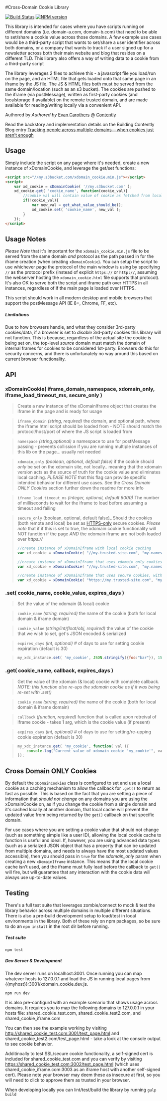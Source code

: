 
#Cross-Domain Cookie Library

[![Build Status][build-status-image]][build-status-url] [![NPM version][npm-version-image]][npm-url]

<!-- [![NPM downloads][npm-downloads-image]][downloads-url] -->

This library is intended for cases where you have scripts running on different domains (i.e. domain-a.com, domain-b.com) that need to be able to set/share a cookie value across those domains. A few example use cases would be a third-party script that wants to set/share a user identifier across both domains, or a company that wants to track if a user signed up for a newsletter across both their main website and blog that resides on a different TLD. This library also offers a way of writing data to a cookie from a third-party script

The library leverages 2 files to achieve this - a javascript file you load/run on the page, and an HTML file that gets loaded onto that same page in an iframe by the JS file. The JS & HTML files both must be served from the same domain/location (such as an s3 bucket). The cookies are pushed to the iframe (via postMessage), written as first-party cookies (and localstorage if available) on the remote trusted domain, and are made available for reading/writing locally via a convenient API.

Authored by *Authored by* [Evan Carothers](https://github.com/ecaroth) @ [Contently](http://www.contently.com)

Read the backstory and implementation details on the Building Contently Blog entry [Tracking people across multiple domains — when cookies just aren’t enough](https://medium.com/building-contently/tracking-people-across-multiple-domains-when-cookies-just-arent-enough-b270cc95beb1)

Usage
------

Simply include the script on any page where it's needed, create a new instance of xDomainCookie, and leverage the get/set functions:

```html
<script src="//my.s3bucket.com/xdomain_cookie.min.js"></script>
<script>
	var xd_cookie = xDomainCookie( '//my.s3bucket.com' );
	xd_cookie.get( 'cookie_name', function(cookie_val){
		//cookie val will contain value of cookie as fetched from local val (if present) else from iframe (if set), else null
		if(!cookie_val){
			var new_val = get_what_value_should_be();
			xd_cookie.set( 'cookie_name', new_val );
		}
	});
</script>
```

Usage Notes
------

_Please Note_ that it's important for the `xdomain_cookie.min.js` file to be served from the same domain _and_ protocol as the path passed in for the iframe creation (when creating `xDomainCookie`). You can setup the script to use whichever page the protocol of the main window is using by specifying `//` as the protocol prefix (instead of explicit `https://` or `http://`, assuming the webserver hosting the `xdomain_cookie.html` file supports that protocol). It's also OK to serve both the script and iframe path over HTTPS in all instances, regardless of if the main page is loaded over HTTPS.

This script should work in all modern desktop and mobile browsers that support the postMessage API (IE 8+, Chrome, FF, etc). 

##### Limitations
Due to how browsers handle, and what they consider 3rd-party cookies/data, if a browser is set to _disable_ 3rd-party cookies this library will not function. This is because, regardless of the actual site the cookie is being set on, the top-level _source_ domain must match the domain of internal frames for cookies to be considered 1st-party. Browsers do this for security concerns, and there is unfortunately no way around this based on current browser functionality.

API
------

### xDomainCookie( iframe_domain, namespace, xdomain_only, iframe_load_timeout_ms, secure_only )
> Create a new instance of the xDomainIframe object that creates the iframe in the page and is ready for usage

> `iframe_domain` _(string, required)_ the domain, and optional path, where the iframe html script should be loaded from - NOTE should match the protocol/host/port of where the JS script is loaded from

> `namespace` _(string,optional)_ a namespace to use for postMessage passing - prevents collission if you are running multiple instances of this lib on the page... usually not needed

> `xdomain_only` _(boolean, optional, default false)_ if the cookie should _only_ be set on the xdomain site, not locally.. meaning that the xdomain version acts as the source of truth for the cookie value and eliminates local caching. _PLEASE NOTE_ that this flag can provide specific intended behavior for different use cases. See the _Cross Domain ONLY Cookies_ section further down the readme for more info

> `iframe_load_timeout_ms` _(integer, optional, default 6000)_ The number of milliseconds to wait for the iframe to load before assuming a timeout and failing

> `secure_only` (boolean, optional, default false)_ Should the cookies (both remote and local) be set as [HTTPS-only](https://www.owasp.org/index.php/SecureFlag) secure cookies. _Please note_ that if if this is set to true, the xdomain cookie functionality will NOT function if the page _AND_ the xdomain iframe are not both loaded over _https://_
> 
> ```javascript
> //create instance of xDomainIframe with local cookie caching
> var xd_cookie = xDomainCookie( "//my.trusted-site.com", "my.namespace" );
> 
> //create instance of xDomainIframe that uses xdomain_only cookies
> var xd_cookie = xDomainCookie( "//my.trusted-site.com", "my.namespace", true );
>
> //create instance of xDomainIframe that uses secure cookies, with a load timeout of 10 seconds
> var xd_cookie = xDomainCookie( "https://my.trusted-site.com", "my.namespace", false, 10000, true );
> ```


### .set( cookie_name, cookie_value, expires_days )
> Set the value of the xdomain (& local) cookie

> `cookie_name` _(string, required)_ the name of the cookie (both for local domain & iframe domain)

> `cookie_value` _(string/int/float/obj, required)_ the value of the cookie that we wish to set, get's JSON encoded & serialized

> `expires_days` _(int, optional)_ # of days to use for setting cookie expiration (default is 30)

> ```javascript
> my_xdc_instance.set( 'my_cookie', JSON.stringify({foo:"bar"}), 15 );
> ```


### .get( cookie_name, callback, expires_days )
> Get the value of the xdomain (& local) cookie with complete callback. _NOTE: this function also re-ups the xdomain cookie as if it was being re-set with .set()_

> `cookie_name` _(string, required)_ the name of the cookie (both for local domain & iframe domain)

> `callback` _(function, required)_ function that is called upon retreival of iframe cookie - takes 1 arg, which is the cookie value (if present)

> `expires_days` _(int, optional)_ # of days to use for setting/re-upping cookie expiration (default is 30)

> ```javascript
> my_xdc_instance.get( 'my_cookie', function( val ){
> 	  console.log("Current value of xdomain cookie 'my_cookie'", val );
> });
> ```

Cross Domain ONLY Cookies
------

By default the `xDomainCookies` class is configured to set and use a local cookie as a caching mechanism to allow the callback for `.get()` to return as fast as possible. This is based on the fact that you are setting a piece of information that _should not change_ on any domains you are using the xDomainCookie on, as if you change the cookie from a single domain and it's cached locally at another domain, that local cache will prevent the updated value from being returned by the `get()` callback on that specific domain. 

For use cases where you are setting a cookie value that should not change (such as something simple like a user ID), allowing the local cookie cache to function is useful and ideal. If, however, you are using advanced data types (such as a serialzed JSON object that has a property that can be updated from multiple domains, and needs to always have the most updated values accessible), then you should pass in `true` for the _xdomain_only_ param when creating a new `xDomainIframe` instance. This means that the local cookie cache isn't used, and the iframe must fully lead before the callback to `get()` will fire, but will guarantee that any interaction with the cookie data will always use up-to-date values.


Testing
------

There's a full test suite that leverages zombie/connect to mock & test the library behavior across multiple domains in multiple different situations. There is also a pre-build development setup to load/test in local environments in the library. Both of these rely on npm packages, so be sure to do an `npm install` in the root dir before running.

##### Test suite
```
npm test
```

##### Dev Server & Development
The dev server runs on localhost:3001. Once running you can map whatever hosts to 127.0.0.1 and load the JS in running local pages from {{myhost}}:3001/xdomain_cookie.dev.js.
```
npm run dev
```

It is also pre-configurd with an example scenario that shows usage across domains. It requires you to map the following domains to 127.0.0.1 in your hosts file: shared_cookie_test.com, shared_cookie_test2.com, and shared_cookie_iframe.com

You can then see the example working by visiting http://shared_cookie_test.com:3001/test_page.html and shared_cookie_test2.com/test_page.html - take a look at the console output to see cookie behavior.

Additinoally to test SSL/secure cookie functionality, a self-signed cert is included for shared_cookie_test.com and you can verify by visiting https://shared_cookie_test.com:3002/test_page.html (which uses shared_cookie_iframe.com:3003 as an iframe host with another self-signed cert). Please note your browser may deem these as insecure at first, so you will need to click to approve them as trusted in your browser.

When developing locally you can lint/test/build the library by running `gulp build`




[npm-url]: https://npmjs.org/package/xdomain-cookies
[npm-version-image]: http://img.shields.io/npm/v/xdomain-cookies.svg?style=flat
[npm-downloads-image]: http://img.shields.io/npm/dm/xdomain-cookies.svg?style=flat
[downloads-url]: https://npmcharts.com/compare/xdomain-cookies?minimal=true

[build-status-url]: https://semaphoreci.com/ghostrydr/xdomain-cookies
[build-status-image]: https://semaphoreci.com/api/v1/ghostrydr/xdomain-cookies/branches/master/shields_badge.svg
